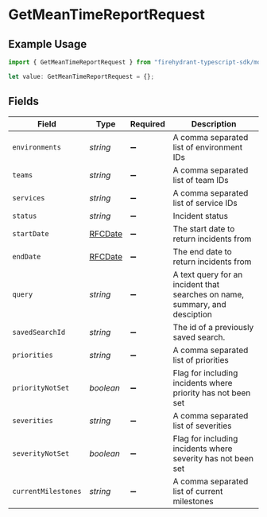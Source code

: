 # GetMeanTimeReportRequest

## Example Usage

```typescript
import { GetMeanTimeReportRequest } from "firehydrant-typescript-sdk/models/operations";

let value: GetMeanTimeReportRequest = {};
```

## Fields

| Field                                                                       | Type                                                                        | Required                                                                    | Description                                                                 |
| --------------------------------------------------------------------------- | --------------------------------------------------------------------------- | --------------------------------------------------------------------------- | --------------------------------------------------------------------------- |
| `environments`                                                              | *string*                                                                    | :heavy_minus_sign:                                                          | A comma separated list of environment IDs                                   |
| `teams`                                                                     | *string*                                                                    | :heavy_minus_sign:                                                          | A comma separated list of team IDs                                          |
| `services`                                                                  | *string*                                                                    | :heavy_minus_sign:                                                          | A comma separated list of service IDs                                       |
| `status`                                                                    | *string*                                                                    | :heavy_minus_sign:                                                          | Incident status                                                             |
| `startDate`                                                                 | [RFCDate](../../types/rfcdate.md)                                           | :heavy_minus_sign:                                                          | The start date to return incidents from                                     |
| `endDate`                                                                   | [RFCDate](../../types/rfcdate.md)                                           | :heavy_minus_sign:                                                          | The end date to return incidents from                                       |
| `query`                                                                     | *string*                                                                    | :heavy_minus_sign:                                                          | A text query for an incident that searches on name, summary, and desciption |
| `savedSearchId`                                                             | *string*                                                                    | :heavy_minus_sign:                                                          | The id of a previously saved search.                                        |
| `priorities`                                                                | *string*                                                                    | :heavy_minus_sign:                                                          | A comma separated list of priorities                                        |
| `priorityNotSet`                                                            | *boolean*                                                                   | :heavy_minus_sign:                                                          | Flag for including incidents where priority has not been set                |
| `severities`                                                                | *string*                                                                    | :heavy_minus_sign:                                                          | A comma separated list of severities                                        |
| `severityNotSet`                                                            | *boolean*                                                                   | :heavy_minus_sign:                                                          | Flag for including incidents where severity has not been set                |
| `currentMilestones`                                                         | *string*                                                                    | :heavy_minus_sign:                                                          | A comma separated list of current milestones                                |